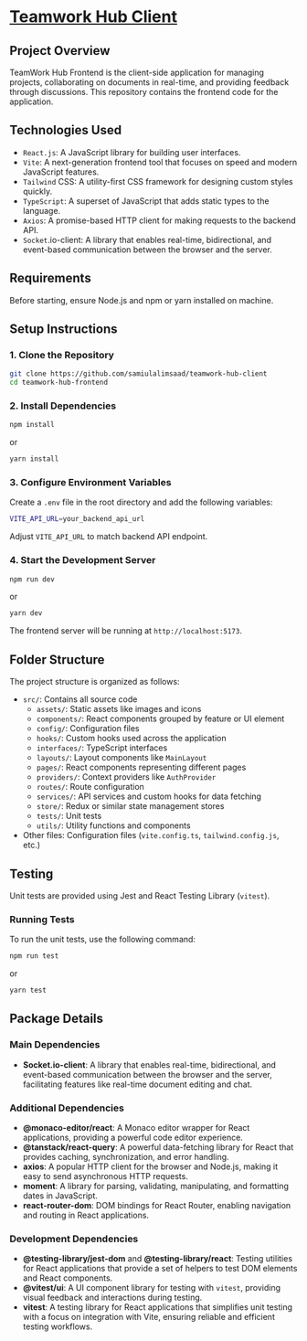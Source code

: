 # [Teamwork Hub Client](https://teamwork-hub-client.vercel.app/)

## Project Overview

TeamWork Hub Frontend is the client-side application for managing projects, collaborating on documents in real-time, and providing feedback through discussions. This repository contains the frontend code for the application.

## Technologies Used

- `React.js`: A JavaScript library for building user interfaces.
- `Vite`: A next-generation frontend tool that focuses on speed and modern JavaScript features.
- `Tailwind` CSS: A utility-first CSS framework for designing custom styles quickly.
- `TypeScript`: A superset of JavaScript that adds static types to the language.
- `Axios`: A promise-based HTTP client for making requests to the backend API.
- `Socket`.io-client: A library that enables real-time, bidirectional, and event-based communication between the browser and the server.

## Requirements

Before starting, ensure Node.js and npm or yarn installed on machine.

## Setup Instructions

### 1. Clone the Repository

```bash
git clone https://github.com/samiulalimsaad/teamwork-hub-client
cd teamwork-hub-frontend
```

### 2. Install Dependencies

```bash
npm install
```

or

```bash
yarn install
```

### 3. Configure Environment Variables

Create a `.env` file in the root directory and add the following variables:

```bash
VITE_API_URL=your_backend_api_url
```

Adjust `VITE_API_URL` to match backend API endpoint.

### 4. Start the Development Server

```bash
npm run dev
```

or

```bash
yarn dev
```

The frontend server will be running at `http://localhost:5173`.

## Folder Structure

The project structure is organized as follows:

- `src/`: Contains all source code
  - `assets/`: Static assets like images and icons
  - `components/`: React components grouped by feature or UI element
  - `config/`: Configuration files
  - `hooks/`: Custom hooks used across the application
  - `interfaces/`: TypeScript interfaces
  - `layouts/`: Layout components like `MainLayout`
  - `pages/`: React components representing different pages
  - `providers/`: Context providers like `AuthProvider`
  - `routes/`: Route configuration
  - `services/`: API services and custom hooks for data fetching
  - `store/`: Redux or similar state management stores
  - `tests/`: Unit tests
  - `utils/`: Utility functions and components
- Other files: Configuration files (`vite.config.ts`, `tailwind.config.js`, etc.)

## Testing

Unit tests are provided using Jest and React Testing Library (`vitest`).

### Running Tests

To run the unit tests, use the following command:

```bash
npm run test
```

or

```bash
yarn test
```

## Package Details

### Main Dependencies

- **Socket.io-client**: A library that enables real-time, bidirectional, and event-based communication between the browser and the server, facilitating features like real-time document editing and chat.

### Additional Dependencies

- **@monaco-editor/react**: A Monaco editor wrapper for React applications, providing a powerful code editor experience.
- **@tanstack/react-query**: A powerful data-fetching library for React that provides caching, synchronization, and error handling.
- **axios**: A popular HTTP client for the browser and Node.js, making it easy to send asynchronous HTTP requests.
- **moment**: A library for parsing, validating, manipulating, and formatting dates in JavaScript.
- **react-router-dom**: DOM bindings for React Router, enabling navigation and routing in React applications.

### Development Dependencies

- **@testing-library/jest-dom** and **@testing-library/react**: Testing utilities for React applications that provide a set of helpers to test DOM elements and React components.
- **@vitest/ui**: A UI component library for testing with `vitest`, providing visual feedback and interactions during testing.
- **vitest**: A testing library for React applications that simplifies unit testing with a focus on integration with Vite, ensuring reliable and efficient testing workflows.
